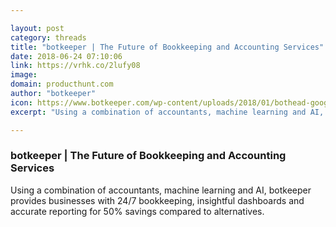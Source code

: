 ```yaml
---

layout: post
category: threads
title: "botkeeper | The Future of Bookkeeping and Accounting Services"
date: 2018-06-24 07:10:06
link: https://vrhk.co/2lufy08
image: 
domain: producthunt.com
author: "botkeeper"
icon: https://www.botkeeper.com/wp-content/uploads/2018/01/bothead-google-300x300.png
excerpt: "Using a combination of accountants, machine learning and AI, botkeeper provides businesses with 24/7 bookkeeping, insightful dashboards and accurate reporting for 50% savings compared to alternatives."

---
```


### botkeeper | The Future of Bookkeeping and Accounting Services

Using a combination of accountants, machine learning and AI, botkeeper provides businesses with 24/7 bookkeeping, insightful dashboards and accurate reporting for 50% savings compared to alternatives.